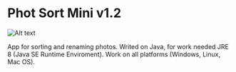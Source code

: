 # Phot Sort Mini v1.2
![Alt text](http://i.imgur.com/MqN5ESb.jpg?raw=true "Photo Sort Mini")

App for sorting and renaming photos.
Writed on Java, for work needed JRE 8 (Java SE Runtime Enviroment). 
Work on all platforms (Windows, Linux, Mac OS).
